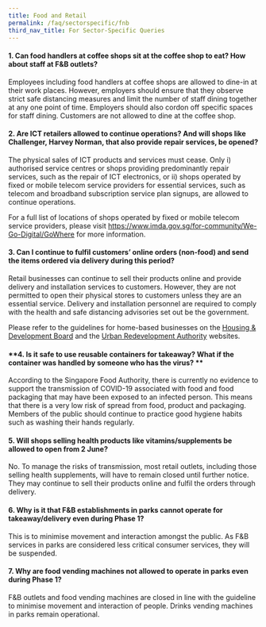 ```yaml
---
title: Food and Retail
permalink: /faq/sectorspecific/fnb
third_nav_title: For Sector-Specific Queries
---
```


#### **1. Can food handlers at coffee shops sit at the coffee shop to eat? How about staff at F&B outlets?**
Employees including food handlers at coffee shops are allowed to dine-in at their work places. However, employers should ensure that they observe strict safe distancing measures and limit the number of staff dining together at any one point of time. Employers should also cordon off specific spaces for staff dining. Customers are not allowed to dine at the coffee shop.

#### **2. Are ICT retailers allowed to continue operations? And will shops like Challenger, Harvey Norman, that also provide repair services, be opened?**
The physical sales of ICT products and services must cease. Only i) authorised service centres or shops providing predominantly repair services, such as the repair of ICT electronics, or ii) shops operated by fixed or mobile telecom service providers for essential services, such as telecom and broadband subscription service plan signups, are allowed to continue operations.

For a full list of locations of shops operated by fixed or mobile telecom service providers, please visit <a href="https://www.imda.gov.sg/for-community/We-Go-Digital/GoWhere" target="_blank">https://www.imda.gov.sg/for-community/We-Go-Digital/GoWhere</a> for more information.

#### **3. Can I continue to fulfil customers’ online orders (non-food) and send the items ordered via delivery during this period?**
Retail businesses can continue to sell their products online and provide delivery and installation services to customers. However, they are not permitted to open their physical stores to customers unless they are an essential service. Delivery and installation personnel are required to comply with the health and safe distancing advisories set out be the government.

Please refer to the guidelines for home-based businesses on the <a href="https://go.gov.sg/hdbhomebasedoffice" target="_blank">Housing & Development Board</a> and the <a href="https://go.gov.sg/urahomebasedoffice" target="_blank">Urban Redevelopment Authority</a> websites.

#### **4. Is it safe to use reusable containers for takeaway? What if the container was handled by someone who has the virus? **
According to the Singapore Food Authority, there is currently no evidence to support the transmission of COVID-19 associated with food and food packaging that may have been exposed to an infected person. This means that there is a very low risk of spread from food, product and packaging. Members of the public should continue to practice good hygiene habits such as washing their hands regularly. 

#### **5. Will shops selling health products like vitamins/supplements be allowed to open from 2 June?**
No. To manage the risks of transmission, most retail outlets, including those selling health supplements, will have to remain closed until further notice. They may continue to sell their products online and fulfil the orders through delivery.

#### **6. Why is it that F&B establishments in parks cannot operate for takeaway/delivery even during Phase 1?**
This is to minimise movement and interaction amongst the public.  As F&B services in parks are considered less critical consumer services, they will be suspended.

#### **7. Why are food vending machines not allowed to operate in parks even during Phase 1?**
F&B outlets and food vending machines are closed in line with the guideline to minimise movement and interaction of people. Drinks vending machines in parks remain operational. 
